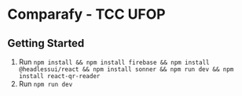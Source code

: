 # Comparafy - TCC UFOP

## Getting Started

1. Run `npm install && npm install firebase && npm install @headlessui/react && npm install sonner && npm run dev && npm install react-qr-reader`
2. Run `npm run dev`
